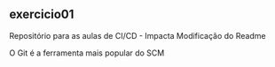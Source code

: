## exercicio01
Repositório para as aulas de CI/CD - Impacta
Modificação do Readme 

O Git é a ferramenta mais popular do SCM